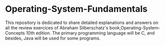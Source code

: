 # Operating-System-Fundamentals

This repository is dedicated to share detailed explanations and answers on all the review exercices of Abraham Silberschatz's book,Operating-System-Concepts 10th edition. The primary programming language will be C, and besides, Java will be used for some programs.

